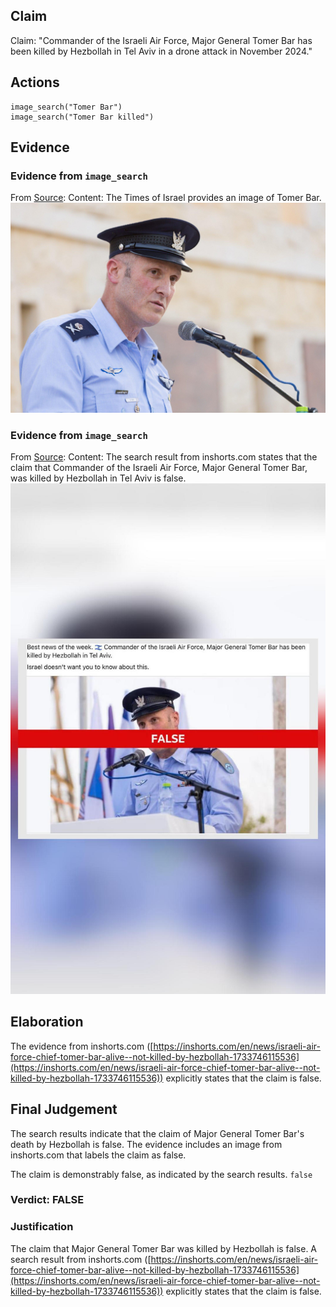 ## Claim
Claim: "Commander of the Israeli Air Force, Major General Tomer Bar has been killed by Hеzbollаh in Tel Aviv in a drone attack in November 2024."

## Actions
```
image_search("Tomer Bar")
image_search("Tomer Bar killed")
```

## Evidence
### Evidence from `image_search`
From [Source](https://www.timesofisrael.com/air-force-chief-reportedly-vows-to-keep-politics-away-from-service/): 
Content: The Times of Israel provides an image of Tomer Bar. ![image 7526](media/2025-08-29_21-55-1756504559-462031.jpg)


### Evidence from `image_search`
From [Source](https://inshorts.com/en/news/israeli-air-force-chief-tomer-bar-alive--not-killed-by-hezbollah-1733746115536): 
Content: The search result from inshorts.com states that the claim that Commander of the Israeli Air Force, Major General Tomer Bar, was killed by Hezbollah in Tel Aviv is false. ![image 7531](media/2025-08-29_21-56-1756504563-409830.jpg)


## Elaboration
The evidence from inshorts.com ([https://inshorts.com/en/news/israeli-air-force-chief-tomer-bar-alive--not-killed-by-hezbollah-1733746115536](https://inshorts.com/en/news/israeli-air-force-chief-tomer-bar-alive--not-killed-by-hezbollah-1733746115536)) explicitly states that the claim is false.


## Final Judgement
The search results indicate that the claim of Major General Tomer Bar's death by Hezbollah is false. The evidence includes an image from inshorts.com that labels the claim as false.

The claim is demonstrably false, as indicated by the search results. `false`


### Verdict: FALSE

### Justification
The claim that Major General Tomer Bar was killed by Hezbollah is false. A search result from inshorts.com ([https://inshorts.com/en/news/israeli-air-force-chief-tomer-bar-alive--not-killed-by-hezbollah-1733746115536](https://inshorts.com/en/news/israeli-air-force-chief-tomer-bar-alive--not-killed-by-hezbollah-1733746115536)) explicitly states that the claim is false.
